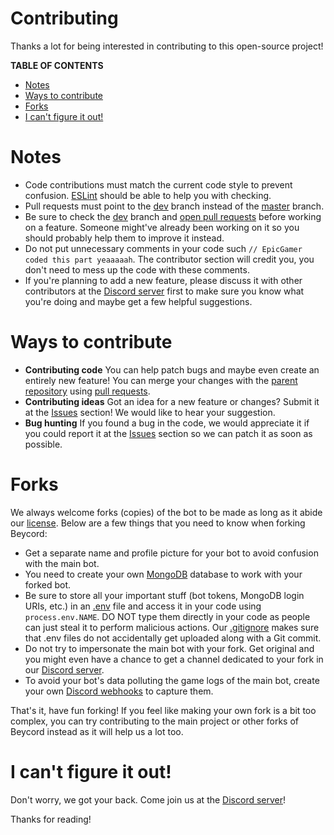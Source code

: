 # Contributing
Thanks a lot for being interested in contributing to this open-source project!

**TABLE OF CONTENTS**
- [Notes](#notes)
- [Ways to contribute](#ways-to-contribute)
- [Forks](#forks)
- [I can't figure it out!](#i-cant-figure-it-out)

# Notes
- Code contributions must match the current code style to prevent confusion. [ESLint](https://eslint.org/) should be able to help you with checking.
- Pull requests must point to the [dev](https://github.com/CorruptX/beycord/tree/dev) branch instead of the [master](https://github.com/CorruptX/beycord/tree/master) branch.
- Be sure to check the [dev](https://github.com/CorruptX/beycord/tree/dev) branch and [open pull requests](https://github.com/CorruptX/beycord/pulls?q=is%3Apr+is%3Aopen+) before working on a feature. Someone might've already been working on it so you should probably help them to improve it instead.
- Do not put unnecessary comments in your code such `// EpicGamer coded this part yeaaaaah`. The contributor section will credit you, you don't need to mess up the code with these comments.
- If you're planning to add a new feature, please discuss it with other contributors at the [Discord server](https://discord.gg/ZvQ6F6QSUB) first to make sure you know what you're doing and maybe get a few helpful suggestions.

# Ways to contribute
- **Contributing code** You can help patch bugs and maybe even create an entirely new feature! You can merge your changes with the [parent repository](https://github.com/CorruptX/beycord) using [pull requests](https://github.com/CorruptX/beycord/compare).
- **Contributing ideas** Got an idea for a new feature or changes? Submit it at the [Issues](https://github.com/CorruptX/beycord/issues/new) section! We would like to hear your suggestion.
- **Bug hunting** If you found a bug in the code, we would appreciate it if you could report it at the [Issues](https://github.com/CorruptX/beycord/issues/new) section so we can patch it as soon as possible.

# Forks
We always welcome forks (copies) of the bot to be made as long as it abide our [license](https://github.com/CorruptX/beycord/blob/dev/LICENSE). Below are a few things that you need to know when forking Beycord:
- Get a separate name and profile picture for your bot to avoid confusion with the main bot.
- You need to create your own [MongoDB](https://www.mongodb.com/) database to work with your forked bot.
- Be sure to store all your important stuff (bot tokens, MongoDB login URIs, etc.) in an [.env](https://www.freecodecamp.org/news/heres-how-you-can-actually-use-node-environment-variables-8fdf98f53a0a/) file and access it in your code using `process.env.NAME`. DO NOT type them directly in your code as people can just steal it to perform malicious actions. Our [.gitignore](https://github.com/CorruptX/beycord/blob/dev/.gitignore) makes sure that .env files do not accidentally get uploaded along with a Git commit.
- Do not try to impersonate the main bot with your fork. Get original and you might even have a chance to get a channel dedicated to your fork in our [Discord server](https://discord.gg/ZvQ6F6QSUB).
- To avoid your bot's data polluting the game logs of the main bot, create your own [Discord webhooks](https://discord.com/developers/docs/resources/webhook) to capture them.

That's it, have fun forking! If you feel like making your own fork is a bit too complex, you can try contributing to the main project or other forks of Beycord instead as it will help us a lot too.

# I can't figure it out!
Don't worry, we got your back. Come join us at the [Discord server](https://discord.gg/ZvQ6F6QSUB)!
  
  
  
Thanks for reading!
